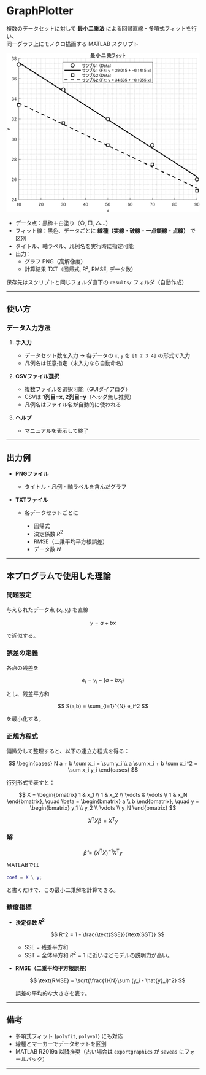 # GraphPlotter

複数のデータセットに対して **最小二乗法** による回帰直線・多項式フィットを行い、  
同一グラフ上にモノクロ描画する MATLAB スクリプト 

![出力されるグラフ](results/fit_最小二乗フィット_20250821_201853.png)

- データ点：黒枠＋白塗り（○, □, △…）
- フィット線：黒色、データごとに **線種（実線・破線・一点鎖線・点線）** で区別
- タイトル、軸ラベル、凡例名を実行時に指定可能
- 出力：
  - グラフ PNG（高解像度）
  - 計算結果 TXT（回帰式, R², RMSE, データ数）

保存先はスクリプトと同じフォルダ直下の `results/` フォルダ（自動作成）

---

## 使い方

### データ入力方法

1. **手入力**

   * データセット数を入力 → 各データの `x`, `y` を `[1 2 3 4]` の形式で入力
   * 凡例名は任意指定（未入力なら自動命名）
2. **CSVファイル選択**

   * 複数ファイルを選択可能（GUIダイアログ）
   * CSVは **1列目=x, 2列目=y**（ヘッダ無し推奨）
   * 凡例名はファイル名が自動的に使われる
3. **ヘルプ**

   * マニュアルを表示して終了

---

## 出力例

* **PNGファイル**

  * タイトル・凡例・軸ラベルを含んだグラフ
* **TXTファイル**

  * 各データセットごとに

    * 回帰式
    * 決定係数 $R^2$
    * RMSE（二乗平均平方根誤差）
    * データ数 $N$

---

## 本プログラムで使用した理論

### 問題設定

与えられたデータ点 $(x_i, y_i)$ を直線

$$
y = a + b x
$$

で近似する。

### 誤差の定義

各点の残差を

$$
e_i = y_i - (a + b x_i)
$$

とし、残差平方和

$$
S(a,b) = \sum_{i=1}^{N} e_i^2
$$

を最小化する。

### 正規方程式

偏微分して整理すると、以下の連立方程式を得る：

$$
\begin{cases}
N a + b \sum x_i = \sum y_i \\
a \sum x_i + b \sum x_i^2 = \sum x_i y_i
\end{cases}
$$

行列形式で表すと：

$$
X = \begin{bmatrix}
1 & x_1 \\
1 & x_2 \\
\vdots & \vdots \\
1 & x_N
\end{bmatrix},
\quad
\beta = \begin{bmatrix} a \\ b \end{bmatrix},
\quad
y = \begin{bmatrix} y_1 \\ y_2 \\ \vdots \\ y_N \end{bmatrix}
$$

$$
X^\mathsf{T} X \beta = X^\mathsf{T} y
$$

### 解

$$
\hat{\beta} = (X^\mathsf{T} X)^{-1} X^\mathsf{T} y
$$

MATLABでは

```matlab
coef = X \ y;
```

と書くだけで、この最小二乗解を計算できる。

### 精度指標

* **決定係数 $R^2$**

  $$
  R^2 = 1 - \frac{\text{SSE}}{\text{SST}}
  $$

  * SSE = 残差平方和
  * SST = 全体平方和
    $R^2=1$ に近いほどモデルの説明力が高い。

* **RMSE（二乗平均平方根誤差）**

  $$
  \text{RMSE} = \sqrt{\frac{1}{N}\sum (y_i - \hat{y}_i)^2}
  $$

  誤差の平均的な大きさを表す。

---

## 備考

* 多項式フィット (`polyfit`, `polyval`) にも対応
* 線種とマーカーでデータセットを区別
* MATLAB R2019a 以降推奨（古い場合は `exportgraphics` が `saveas` にフォールバック）

---
